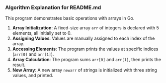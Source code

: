 ### Algorithm Explanation for README.md

This program demonstrates basic operations with arrays in Go. 

1. **Array Initialization**: A fixed-size array `arr` of integers is declared with 5 elements, all initially set to 0.
2. **Assigning Values**: Values are manually assigned to each index of the array.
3. **Accessing Elements**: The program prints the values at specific indices (`arr[0]` and `arr[1]`).
4. **Array Calculation**: The program sums `arr[0]` and `arr[1]`, then prints the result.
5. **New Array**: A new array `newarr` of strings is initialized with three string values, and printed.


